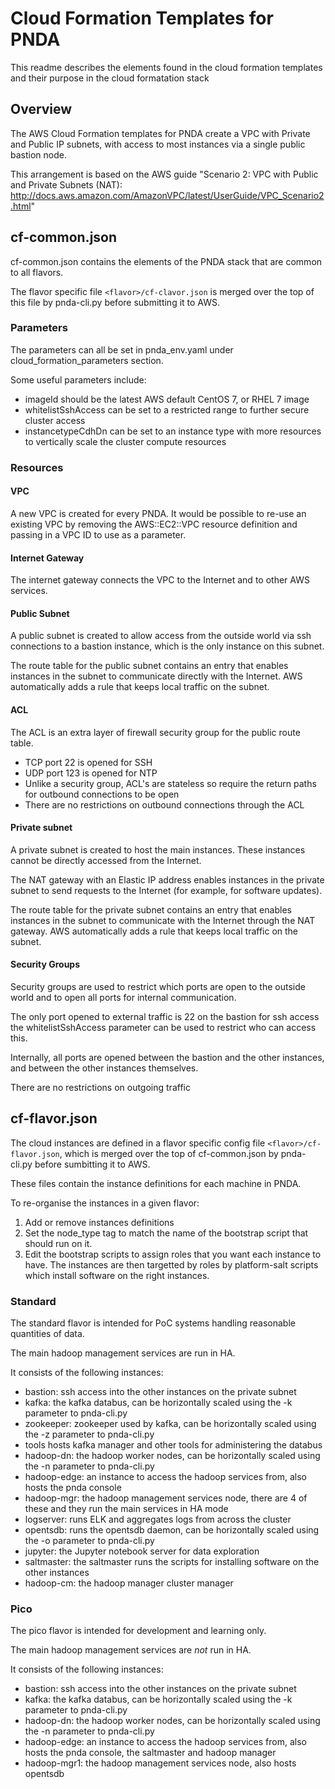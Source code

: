 # Cloud Formation Templates for PNDA

This readme describes the elements found in the cloud formation templates and their purpose in the cloud formatation stack

## Overview
The AWS Cloud Formation templates for PNDA create a VPC with Private and Public IP subnets, with access to most instances via a single public bastion node.

This arrangement is based on the AWS guide "Scenario 2: VPC with Public and Private Subnets (NAT): http://docs.aws.amazon.com/AmazonVPC/latest/UserGuide/VPC_Scenario2.html"

## cf-common.json
cf-common.json contains the elements of the PNDA stack that are common to all flavors.

The flavor specific file `<flavor>/cf-clavor.json` is merged over the top of this file by pnda-cli.py before submitting it to AWS.

### Parameters
The parameters can all be set in pnda_env.yaml under cloud_formation_parameters section.

Some useful parameters include:

  - imageId should be the latest AWS default CentOS 7, or RHEL 7 image
  - whitelistSshAccess can be set to a restricted range to further secure cluster access
  - instancetypeCdhDn can be set to an instance type with more resources to vertically scale the cluster compute resources

### Resources
#### VPC
A new VPC is created for every PNDA. It would be possible to re-use an existing VPC by removing the AWS::EC2::VPC resource definition and passing in a VPC ID to use as a parameter.

#### Internet Gateway
The internet gateway connects the VPC to the Internet and to other AWS services.

#### Public Subnet
A public subnet is created to allow access from the outside world via ssh connections to a bastion instance, which is the only instance on this subnet.

The route table for the public subnet contains an entry that enables instances in the subnet to communicate directly with the Internet. AWS automatically adds a rule that keeps local traffic on the subnet.

#### ACL
The ACL is an extra layer of firewall security group for the public route table.
 - TCP port 22 is opened for SSH
 - UDP port 123 is opened for NTP
 - Unlike a security group, ACL's are stateless so require the return paths for outbound connections to be open
 - There are no restrictions on outbound connections through the ACL

#### Private subnet
A private subnet is created to host the main instances. These instances cannot be directly accessed from the Internet.

The NAT gateway with an Elastic IP address enables instances in the private subnet to send requests to the Internet (for example, for software updates).

The route table for the private subnet contains an entry that enables instances in the subnet to communicate with the Internet through the NAT gateway. AWS automatically adds a rule that keeps local traffic on the subnet.

#### Security Groups
Security groups are used to restrict which ports are open to the outside world and to open all ports for internal communication.

The only port opened to external traffic is 22 on the bastion for ssh access the whitelistSshAccess parameter can be used to restrict who can access this.

Internally, all ports are opened between the bastion and the other instances, and between the other instances themselves.

There are no restrictions on outgoing traffic

## cf-flavor.json

The cloud instances are defined in a flavor specific config file `<flavor>/cf-flavor.json`, which is merged over the top of cf-common.json by pnda-cli.py before sumbitting it to AWS.

These files contain the instance definitions for each machine in PNDA.

To re-organise the instances in a given flavor:
  1. Add or remove instances definitions
  2. Set the node_type tag to match the name of the bootstrap script that should run on it.
  3. Edit the bootstrap scripts to assign roles that you want each instance to have. The instances are then targetted by roles by platform-salt scripts which install software on the right instances.

### Standard

The standard flavor is intended for PoC systems handling reasonable quantities of data.

The main hadoop management services are run in HA.

It consists of the following instances:
  - bastion:     ssh access into the other instances on the private subnet
  - kafka:       the kafka databus, can be horizontally scaled using the -k parameter to pnda-cli.py
  - zookeeper:   zookeeper used by kafka, can be horizontally scaled using the -z parameter to pnda-cli.py
  - tools        hosts kafka manager and other tools for administering the databus
  - hadoop-dn:      the hadoop worker nodes, can be horizontally scaled using the -n parameter to pnda-cli.py
  - hadoop-edge:    an instance to access the hadoop services from, also hosts the pnda console
  - hadoop-mgr:     the hadoop management services node, there are 4 of these and they run the main services in HA mode
  - logserver:   runs ELK and aggregates logs from across the cluster
  - opentsdb:    runs the opentsdb daemon, can be horizontally scaled using the -o parameter to pnda-cli.py
  - jupyter:     the Jupyter notebook server for data exploration
  - saltmaster:  the saltmaster runs the scripts for installing software on the other instances
  - hadoop-cm:      the hadoop manager cluster manager

### Pico

The pico flavor is intended for development and learning only.

The main hadoop management services are *not* run in HA.

It consists of the following instances:
  - bastion:  ssh access into the other instances on the private subnet
  - kafka:    the kafka databus, can be horizontally scaled using the -k parameter to pnda-cli.py
  - hadoop-dn:   the hadoop worker nodes, can be horizontally scaled using the -n parameter to pnda-cli.py
  - hadoop-edge: an instance to access the hadoop services from, also hosts the pnda console, the saltmaster and hadoop manager
  - hadoop-mgr1: the hadoop management services node, also hosts opentsdb
